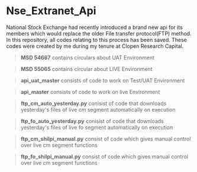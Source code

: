 # **Nse_Extranet_Api**
National Stock Exchange had recently introduced a brand new api for its members which would replace the older File transfer protocol(FTP) method.  In this repository, all codes relating to this process has been saved. These codes were created by me during my tenure at Clopen Research Capital. 

>**MSD 54667** contains circulars about UAT Environment

>**MSD 55065** contains circular about LIVE Environment

>**api_uat_master** consists of code to work on Test/UAT Environment

>**api_master** consists of code to work on live Environment

>**ftp_cm_auto_yesterday.py** conisist of code that downloads yesterday's files of live cm segment automatically on execution

>**ftp_fo_auto_yesterday.py** conisist of code that downloads yesterday's files of live fo segment automatically on execution

>**ftp_cm_shilpi_manual.py** consist of code which gives manual control over live cm segment functions

>**ftp_fo_shilpi_manual.py** consist of code which gives manual control over live cm segment functions
